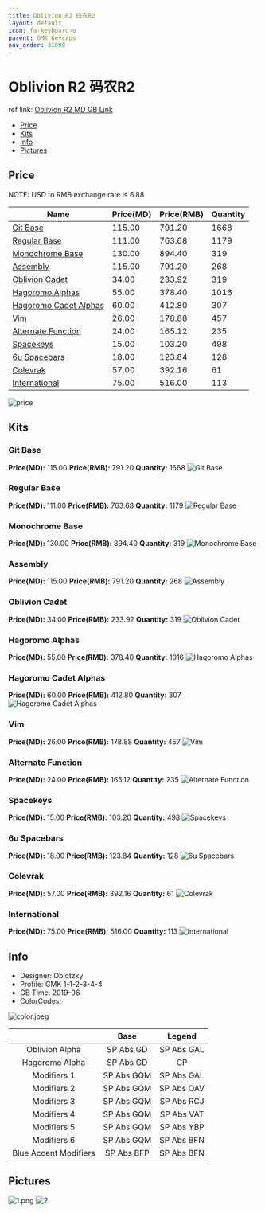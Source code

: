 ```yaml
---
title: Oblivion R2 码农R2
layout: default
icon: fa-keyboard-o
parent: GMK Keycaps
nav_order: 31090
---
```


# Oblivion R2 码农R2

ref link: [Oblivion R2 MD GB Link](https://drop.com/buy/drop-oblotzky-gmk-oblivion-v2-custom-keycap-set)

* [Price](#price)
* [Kits](#kits)
* [Info](#info)
* [Pictures](#pictures)


## Price  
NOTE: USD to RMB exchange rate is 6.88

| Name          | Price(MD)    |  Price(RMB) | Quantity |
| ------------- | ------------ |  ---------- | -------- |
|[Git Base](#git-base)|115.00|791.20|1668|
|[Regular Base](#regular-base)|111.00|763.68|1179|
|[Monochrome Base](#monochrome-base)|130.00|894.40|319|
|[Assembly](#assembly)|115.00|791.20|268|
|[Oblivion Cadet](#oblivion-cadet)|34.00|233.92|319|
|[Hagoromo Alphas](#hagoromo-alphas)|55.00|378.40|1016|
|[Hagoromo Cadet Alphas](#hagoromo-cadet-alphas)|60.00|412.80|307|
|[Vim](#vim)|26.00|178.88|457|
|[Alternate Function](#alternate-function)|24.00|165.12|235|
|[Spacekeys](#spacekeys)|15.00|103.20|498|
|[6u Spacebars](#6u-spacebars)|18.00|123.84|128|
|[Colevrak](#colevrak)|57.00|392.16|61|
|[International](#international)|75.00|516.00|113|

<img src="{{ 'assets/images/gmk-keycaps/oblivionr2/price.jpg' | relative_url }}" alt="price" class="image featured">


## Kits
### Git Base
**Price(MD):** 115.00    **Price(RMB):** 791.20    **Quantity:** 1668
<img src="{{ 'assets/images/gmk-keycaps/oblivionr2/kits_pics/git-base.png' | relative_url }}" alt="Git Base" class="image featured">

### Regular Base
**Price(MD):** 111.00    **Price(RMB):** 763.68    **Quantity:** 1179
<img src="{{ 'assets/images/gmk-keycaps/oblivionr2/kits_pics/regular-base.png' | relative_url }}" alt="Regular Base" class="image featured">

### Monochrome Base
**Price(MD):** 130.00    **Price(RMB):** 894.40    **Quantity:** 319
<img src="{{ 'assets/images/gmk-keycaps/oblivionr2/kits_pics/monochrome-base.png' | relative_url }}" alt="Monochrome Base" class="image featured">

### Assembly
**Price(MD):** 115.00    **Price(RMB):** 791.20    **Quantity:** 268
<img src="{{ 'assets/images/gmk-keycaps/oblivionr2/kits_pics/assembly.png' | relative_url }}" alt="Assembly" class="image featured">

### Oblivion Cadet
**Price(MD):** 34.00    **Price(RMB):** 233.92    **Quantity:** 319
<img src="{{ 'assets/images/gmk-keycaps/oblivionr2/kits_pics/oblivion-cadet.png' | relative_url }}" alt="Oblivion Cadet" class="image featured">

### Hagoromo Alphas
**Price(MD):** 55.00    **Price(RMB):** 378.40    **Quantity:** 1016
<img src="{{ 'assets/images/gmk-keycaps/oblivionr2/kits_pics/hagoromo-alphas.png' | relative_url }}" alt="Hagoromo Alphas" class="image featured">

### Hagoromo Cadet Alphas
**Price(MD):** 60.00    **Price(RMB):** 412.80    **Quantity:** 307
<img src="{{ 'assets/images/gmk-keycaps/oblivionr2/kits_pics/hagoromo-cadet-alphas.png' | relative_url }}" alt="Hagoromo Cadet Alphas" class="image featured">

### Vim
**Price(MD):** 26.00    **Price(RMB):** 178.88    **Quantity:** 457
<img src="{{ 'assets/images/gmk-keycaps/oblivionr2/kits_pics/vim.png' | relative_url }}" alt="Vim" class="image featured">

### Alternate Function
**Price(MD):** 24.00    **Price(RMB):** 165.12    **Quantity:** 235
<img src="{{ 'assets/images/gmk-keycaps/oblivionr2/kits_pics/alternate-function.png' | relative_url }}" alt="Alternate Function" class="image featured">

### Spacekeys
**Price(MD):** 15.00    **Price(RMB):** 103.20    **Quantity:** 498
<img src="{{ 'assets/images/gmk-keycaps/oblivionr2/kits_pics/spacekeys.png' | relative_url }}" alt="Spacekeys" class="image featured">

### 6u Spacebars
**Price(MD):** 18.00    **Price(RMB):** 123.84    **Quantity:** 128
<img src="{{ 'assets/images/gmk-keycaps/oblivionr2/kits_pics/6u-spacebars.png' | relative_url }}" alt="6u Spacebars" class="image featured">

### Colevrak
**Price(MD):** 57.00    **Price(RMB):** 392.16    **Quantity:** 61
<img src="{{ 'assets/images/gmk-keycaps/oblivionr2/kits_pics/colevrak.png' | relative_url }}" alt="Colevrak" class="image featured">

### International
**Price(MD):** 75.00    **Price(RMB):** 516.00    **Quantity:** 113
<img src="{{ 'assets/images/gmk-keycaps/oblivionr2/kits_pics/international.png' | relative_url }}" alt="International" class="image featured">


## Info
* Designer: Oblotzky
* Profile: GMK 1-1-2-3-4-4
* GB Time: 2019-06
* ColorCodes: 

<img src="{{ 'assets/images/gmk-keycaps/oblivionr2/color.jpeg' | relative_url }}" alt="color.jpeg" class="image featured">

||Base|Legend
| :-------------: | :-------------: | :------------:
Oblivion Alpha|SP Abs GD|SP Abs GAL
Hagoromo Alpha|SP Abs GD|CP
Modifiers 1|SP Abs GQM|SP Abs GAL
Modifiers 2|SP Abs GQM|SP Abs OAV
Modifiers 3|SP Abs GQM|SP Abs RCJ
Modifiers 4|SP Abs GQM|SP Abs VAT
Modifiers 5|SP Abs GQM|SP Abs YBP
Modifiers 6|SP Abs GQM|SP Abs BFN
Blue Accent Modifiers|SP Abs BFP|SP Abs BFN

## Pictures
<img src="{{ 'assets/images/gmk-keycaps/oblivionr2/rendering_pics/1.png' | relative_url }}" alt="1.png" class="image featured">
<img src="{{ 'assets/images/gmk-keycaps/oblivionr2/rendering_pics/2.jpg' | relative_url }}" alt="2" class="image featured">
